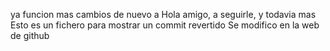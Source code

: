 ya funcion mas cambios de nuevo a
Hola amigo, a seguirle, y todavia mas
Esto es un fichero para mostrar un commit revertido
Se modifico en la web de github
